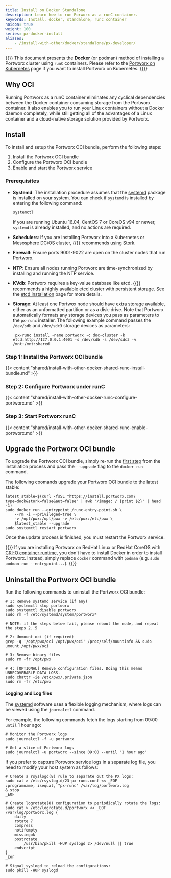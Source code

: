 ```yaml
---
title: Install on Docker Standalone
description: Learn how to run Porworx as a runC container.
keywords: Install, docker, standalone, runc container
noicon: true
weight: 100
series: px-docker-install
aliases:
    - /install-with-other/docker/standalone/px-developer/
---
```


{{<info>}}
This document presents the **Docker** (or podman) method of installing a Portworx cluster using `runC` containers. Please refer to the [Portworx on Kubernetes](/operations/operate-kubernetes/) page if you want to install Portworx on Kubernetes.
{{</info>}}

## Why OCI

Running Portworx as a runC container eliminates any cyclical dependencies between the Docker container consuming storage from the Portworx container. It also enables you to run your Linux containers without a Docker daemon completely, while still getting all of the advantages of a Linux container and a cloud-native storage solution provided by Portworx.

## Install

To install and setup the Portworx OCI bundle, perform the following steps:

1. Install the Portworx OCI bundle
2. Configure the Portworx OCI bundle
3. Enable and start the Portworx service

### Prerequisites

* **Systemd**: The installation procedure assumes that the [systemd](https://en.wikipedia.org/wiki/Systemd) package is installed on your system. You can check if `systemd` is installed by entering the following command:

    ```text
    systemctl
    ```

    If you are running Ubuntu 16.04, CentOS 7 or CoreOS v94 or newer, `systemd` is already installed, and no actions are required.

* **Schedulers**: If you are installing Portworx into a Kubernetes or Mesosphere DC/OS cluster, {{<companyName>}} recommends using [Stork](https://github.com/libopenstorage/stork).
* **Firewall**: Ensure ports 9001-9022 are open on the cluster nodes that run Portworx.
* **NTP**: Ensure all nodes running Portworx are time-synchronized by installing and running the NTP service.
* **KVdb**: Portworx requires a key-value database like etcd. {{<companyName>}} recommends a highly available etcd cluster with persistent storage. See the [etcd installation](/operations/operate-kubernetes/etcd) page for more details.
* **Storage**: At least one Portwox node should have extra storage available, either as an unformatted partition or as a disk-drive. Note that Portworx automatically formats any storage devices you pass as parameters to the `px-runc` installer. The following example command passes the `/dev/sdb` and `/dev/sdc3` storage devices as parameters:

    ```
     px-runc install -name portworx -c doc-cluster -k etcd:http://127.0.0.1:4001 -s /dev/sdb -s /dev/sdc3 -v /mnt:/mnt:shared
     ```


### Step 1: Install the Portworx OCI bundle

{{< content "shared/install-with-other-docker-shared-runc-install-bundle.md" >}}

### Step 2: Configure Portworx under runC

{{< content "shared/install-with-other-docker-runc-configure-portworx.md" >}}

### Step 3: Start Portworx runC

{{< content "shared/install-with-other-docker-shared-runc-enable-portworx.md" >}}

## Upgrade the Portworx OCI bundle

To upgrade the Portworx OCI bundle, simply re-run the [first step](#step-1-install-the-portworx-oci-bundle) from the installation process and pass the `--upgrade` flag to the `docker run` command.

The following coomands upgrade your Portworx OCI bundle to the latest stable:

```text
latest_stable=$(curl -fsSL "https://install.portworx.com?type=dock&stork=false&aut=false" | awk '/image: / {print $2}' | head -1)
sudo docker run --entrypoint /runc-entry-point.sh \
    --rm -i --privileged=true \
    -v /opt/pwx:/opt/pwx -v /etc/pwx:/etc/pwx \
    $latest_stable --upgrade
sudo systemctl restart portworx
```

Once the update process is finished, you must restart the Portworx service.

{{<info>}}
If you are installing Portworx on RedHat Linux or RedHat CoreOS with [CRI-O container runtime](https://www.redhat.com/en/blog/introducing-cri-o-10), you don't have to install Docker in order to install Portworx.
Instead, simply replace `docker` command with `podman` (e.g. `sudo podman run --entrypoint...`).
{{</info>}}

## Uninstall the Portworx OCI bundle

Run the following commands to uninstall the Portworx OCI bundle:

```text
# 1: Remove systemd service (if any)
sudo systemctl stop portworx
sudo systemctl disable portworx
sudo rm -f /etc/systemd/system/portworx*

# NOTE: if the steps below fail, please reboot the node, and repeat the steps 2..5

# 2: Unmount oci (if required)
grep -q '/opt/pwx/oci /opt/pwx/oci' /proc/self/mountinfo && sudo umount /opt/pwx/oci

# 3: Remove binary files
sudo rm -fr /opt/pwx

# 4: [OPTIONAL] Remove configuration files. Doing this means UNRECOVERABLE DATA LOSS.
sudo chattr -ie /etc/pwx/.private.json
sudo rm -fr /etc/pwx
```

#### Logging and Log files

The [systemd](https://en.wikipedia.org/wiki/Systemd) software uses a flexible logging mechanism, where logs can be viewed using the `journalctl` command.

For example, the following commands fetch the logs starting from 09:00 `until` 1 hour ago:

```text
# Monitor the Portworx logs
sudo journalctl -f -u portworx

# Get a slice of Portworx logs
sudo journalctl -u portworx --since 09:00 --until "1 hour ago"
```

If you prefer to capture Portworx service logs in a separate log file, you need to modify your host system as follows:

```text
# Create a rsyslogd(8) rule to separate out the PX logs:
sudo cat > /etc/rsyslog.d/23-px-runc.conf << _EOF
:programname, isequal, "px-runc" /var/log/portworx.log
& stop
_EOF

# Create logrotate(8) configuration to periodically rotate the logs:
sudo cat > /etc/logrotate.d/portworx << _EOF
/var/log/portworx.log {
    daily
    rotate 7
    compress
    notifempty
    missingok
    postrotate
        /usr/bin/pkill -HUP syslogd 2> /dev/null || true
    endscript
}
_EOF

# Signal syslogd to reload the configurations:
sudo pkill -HUP syslogd
```

